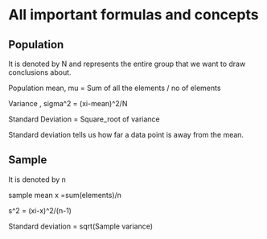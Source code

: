 # All important formulas and concepts

## Population

It is denoted by  N  and represents the entire group that we want to draw conclusions about.

Population mean, mu = Sum of all the elements / no of elements


Variance , sigma^2 = (xi-mean)^2/N

Standard Deviation = Square_root of variance

Standard deviation tells us how far a data point is away from the mean.


## Sample

It is denoted by n 

sample mean  x =sum(elements)/n

s^2 = (xi-x)^2/(n-1)

Standard deviation = sqrt(Sample variance)


